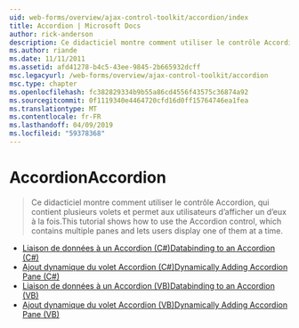 ```yaml
---
uid: web-forms/overview/ajax-control-toolkit/accordion/index
title: Accordion | Microsoft Docs
author: rick-anderson
description: Ce didacticiel montre comment utiliser le contrôle Accordion, qui contient plusieurs volets et permet aux utilisateurs d’afficher un d’eux à la fois.
ms.author: riande
ms.date: 11/11/2011
ms.assetid: afd41278-b4c5-43ee-9845-2b665932dcff
msc.legacyurl: /web-forms/overview/ajax-control-toolkit/accordion
msc.type: chapter
ms.openlocfilehash: fc382829334b9b55a86cd4556f43575c36874a92
ms.sourcegitcommit: 0f1119340e4464720cfd16d0ff15764746ea1fea
ms.translationtype: MT
ms.contentlocale: fr-FR
ms.lasthandoff: 04/09/2019
ms.locfileid: "59378368"
---
```

# <a name="accordion"></a><span data-ttu-id="77e21-103">Accordion</span><span class="sxs-lookup"><span data-stu-id="77e21-103">Accordion</span></span>

> <span data-ttu-id="77e21-104">Ce didacticiel montre comment utiliser le contrôle Accordion, qui contient plusieurs volets et permet aux utilisateurs d’afficher un d’eux à la fois.</span><span class="sxs-lookup"><span data-stu-id="77e21-104">This tutorial shows how to use the Accordion control, which contains multiple panes and lets users display one of them at a time.</span></span>


- [<span data-ttu-id="77e21-105">Liaison de données à un Accordion (C#)</span><span class="sxs-lookup"><span data-stu-id="77e21-105">Databinding to an Accordion (C#)</span></span>](databinding-to-an-accordion-cs.md)
- [<span data-ttu-id="77e21-106">Ajout dynamique du volet Accordion (C#)</span><span class="sxs-lookup"><span data-stu-id="77e21-106">Dynamically Adding Accordion Pane (C#)</span></span>](dynamically-adding-an-accordion-pane-cs.md)
- [<span data-ttu-id="77e21-107">Liaison de données à un Accordion (VB)</span><span class="sxs-lookup"><span data-stu-id="77e21-107">Databinding to an Accordion (VB)</span></span>](databinding-to-an-accordion-vb.md)
- [<span data-ttu-id="77e21-108">Ajout dynamique du volet Accordion (VB)</span><span class="sxs-lookup"><span data-stu-id="77e21-108">Dynamically Adding Accordion Pane (VB)</span></span>](dynamically-adding-an-accordion-pane-vb.md)
